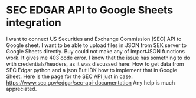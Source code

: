 
# SEC EDGAR API to Google Sheets integration

I want to connect US Securities and Exchange Commission (SEC) API to Google sheet. I want to be able to upload files in JSON from SEK server to Google Sheets directly. Buy could not make any of ImportJSON functions work. It gives me 403 code error. I know that the issue has something to do with credentials/headers, as it was discussed here:
How to get data from SEC Edgar python and a json
But IDK how to implement that in Google Sheet.
Here is the page for the SEC API just in case:
https://www.sec.gov/edgar/sec-api-documentation
Any help is much appreciated.

        